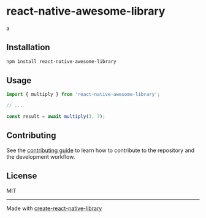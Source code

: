 # react-native-awesome-library

a

## Installation

```sh
npm install react-native-awesome-library
```

## Usage

```js
import { multiply } from 'react-native-awesome-library';

// ...

const result = await multiply(3, 7);
```

## Contributing

See the [contributing guide](CONTRIBUTING.md) to learn how to contribute to the repository and the development workflow.

## License

MIT

---

Made with [create-react-native-library](https://github.com/callstack/react-native-builder-bob)

